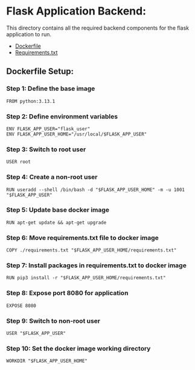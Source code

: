 # Flask Application Backend:
This directory contains all the required backend components for the flask application to run.
- [Dockerfile](./docker/Dockerfile)
- [Requirements.txt](./docker/requirements.txt)

## Dockerfile Setup:

### Step 1: Define the base image
```
FROM python:3.13.1
```

### Step 2: Define environment variables
```
ENV FLASK_APP_USER="flask_user"
ENV FLASK_APP_USER_HOME="/usr/local/$FLASK_APP_USER"
```

### Step 3: Switch to root user 
```
USER root
```

### Step 4: Create a non-root user
```
RUN useradd --shell /bin/bash -d "$FLASK_APP_USER_HOME" -m -u 1001 "$FLASK_APP_USER"
```

### Step 5: Update base docker image
```
RUN apt-get update && apt-get upgrade
```

### Step 6: Move requirements.txt file to docker image
```
COPY ./requirements.txt "$FLASK_APP_USER_HOME/requirements.txt"
```

### Step 7: Install packages in requirements.txt to docker image
```
RUN pip3 install -r "$FLASK_APP_USER_HOME/requirements.txt"
```

### Step 8: Expose port 8080 for application
```
EXPOSE 8080
```

### Step 9: Switch to non-root user 
```
USER "$FLASK_APP_USER"
```

### Step 10: Set the docker image working directory
```
WORKDIR "$FLASK_APP_USER_HOME"
```
